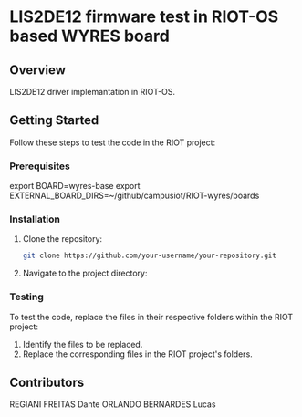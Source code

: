 # LIS2DE12 firmware test in RIOT-OS based WYRES board

## Overview

LIS2DE12 driver implemantation in RIOT-OS.

## Getting Started

Follow these steps to test the code in the RIOT project:

### Prerequisites

export BOARD=wyres-base
export EXTERNAL_BOARD_DIRS=~/github/campusiot/RIOT-wyres/boards

### Installation

1. Clone the repository:

    ```bash
    git clone https://github.com/your-username/your-repository.git
    ```

2. Navigate to the project directory:

### Testing

To test the code, replace the files in their respective folders within the RIOT project:

1. Identify the files to be replaced.
2. Replace the corresponding files in the RIOT project's folders.



## Contributors

REGIANI FREITAS Dante
ORLANDO BERNARDES Lucas
